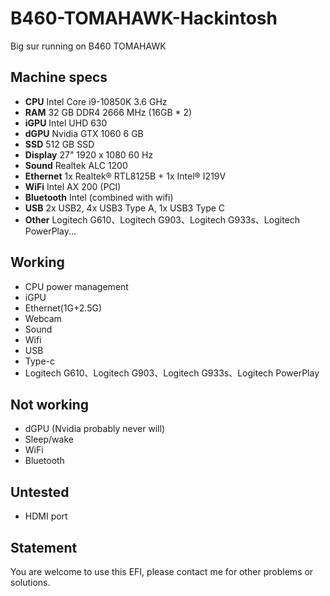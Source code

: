 # B460-TOMAHAWK-Hackintosh
Big sur running on B460 TOMAHAWK

## Machine specs
- **CPU** Intel Core i9-10850K 3.6 GHz
- **RAM** 32 GB DDR4 2666 MHz (16GB * 2)
- **iGPU** Intel UHD 630
- **dGPU** Nvidia GTX 1060 6 GB
- **SSD** 512 GB SSD
- **Display** 27" 1920 x 1080 60 Hz
- **Sound** Realtek ALC 1200
- **Ethernet** 1x Realtek® RTL8125B + 1x Intel® I219V
- **WiFi** Intel AX 200 (PCI)
- **Bluetooth** Intel (combined with wifi)
- **USB** 2x USB2, 4x USB3 Type A, 1x USB3 Type C
- **Other** Logitech G610、Logitech G903、Logitech G933s、Logitech PowerPlay...

## Working
- CPU power management
- iGPU
- Ethernet(1G+2.5G)
- Webcam
- Sound
- Wifi
- USB
- Type-c
- Logitech G610、Logitech G903、Logitech G933s、Logitech PowerPlay

## Not working
- dGPU (Nvidia probably never will)
- Sleep/wake
- WiFi
- Bluetooth

## Untested
- HDMI port

## Statement
You are welcome to use this EFI, please contact me for other problems or solutions.
